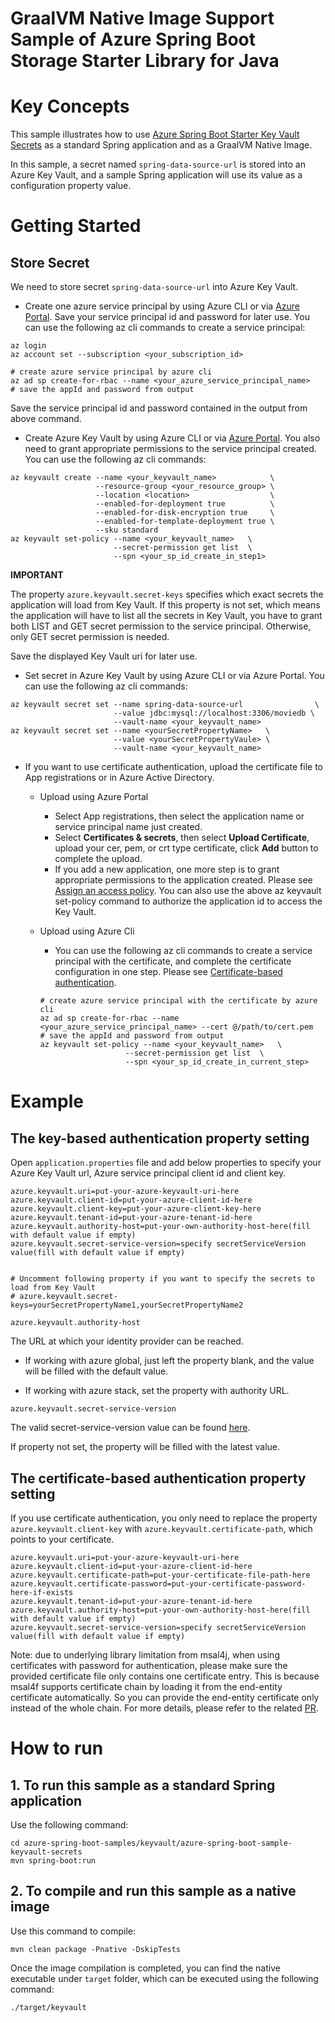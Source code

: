 # GraalVM Native Image Support Sample of Azure Spring Boot Storage Starter Library for Java

# Key Concepts

This sample illustrates how to use [Azure Spring Boot Starter Key Vault Secrets](https://github.com/Azure/azure-sdk-for-java/blob/azure-spring-boot_3.6.0/sdk/spring/azure-spring-boot-starter-keyvault-secrets/README.md) as a standard Spring application and as a GraalVM Native Image.

In this sample, a secret named `spring-data-source-url` is stored into an Azure Key Vault, and a sample Spring application will use its value as a configuration property value.

# Getting Started

## Store Secret

We need to store secret `spring-data-source-url` into Azure Key Vault.

- Create one azure service principal by using Azure CLI or via [Azure Portal](https://docs.microsoft.com/azure/azure-resource-manager/resource-group-create-service-principal-portal). Save your service principal id and password for later use. You can use the following az cli commands to create a service principal:

```
az login
az account set --subscription <your_subscription_id>

# create azure service principal by azure cli
az ad sp create-for-rbac --name <your_azure_service_principal_name>
# save the appId and password from output
```

Save the service principal id and password contained in the output from above command.

- Create Azure Key Vault by using Azure CLI or via [Azure Portal](https://docs.microsoft.com/azure/azure-resource-manager/resource-group-create-service-principal-portal). You also need to grant appropriate permissions to the service principal created. You can use the following az cli commands:

```
az keyvault create --name <your_keyvault_name>            \
                   --resource-group <your_resource_group> \
                   --location <location>                  \
                   --enabled-for-deployment true          \
                   --enabled-for-disk-encryption true     \
                   --enabled-for-template-deployment true \
                   --sku standard
az keyvault set-policy --name <your_keyvault_name>   \
                       --secret-permission get list  \
                       --spn <your_sp_id_create_in_step1>

```

**IMPORTANT**

The property `azure.keyvault.secret-keys` specifies which exact secrets the application will load from Key Vault. If this property is not set, which means the application will have to list all the secrets in Key Vault, you have to grant both LIST and GET secret permission to the service principal. Otherwise, only GET secret permission is needed.

Save the displayed Key Vault uri for later use.

- Set secret in Azure Key Vault by using Azure CLI or via Azure Portal. You can use the following az cli commands:

```
az keyvault secret set --name spring-data-source-url                \
                       --value jdbc:mysql://localhost:3306/moviedb \
                       --vault-name <your_keyvault_name>
az keyvault secret set --name <yourSecretPropertyName>   \
                       --value <yourSecretPropertyVaule> \
                       --vault-name <your_keyvault_name>
```

- If you want to use certificate authentication, upload the certificate file to App registrations or in Azure Active Directory.
  - Upload using Azure Portal
    - Select App registrations, then select the application name or service principal name just created.
    - Select **Certificates & secrets**, then select **Upload Certificate**, upload your cer, pem, or crt type certificate, click **Add** button to complete the upload.
    - If you add a new application, one more step is to grant appropriate permissions to the application created. Please see [Assign an access policy](https://docs.microsoft.com/azure/key-vault/general/assign-access-policy-portal#assign-an-access-policy). You can also use the above az keyvault set-policy command to authorize the application id to access the Key Vault.
  - Upload using Azure Cli
    - You can use the following az cli commands to create a service principal with the certificate, and complete the certificate configuration in one step. Please see [Certificate-based authentication](https://docs.microsoft.com/cli/azure/create-an-azure-service-principal-azure-cli#certificate-based-authentication).

    ```
    # create azure service principal with the certificate by azure cli
    az ad sp create-for-rbac --name <your_azure_service_principal_name> --cert @/path/to/cert.pem
    # save the appId and password from output
    az keyvault set-policy --name <your_keyvault_name>   \
                       --secret-permission get list  \
                       --spn <your_sp_id_create_in_current_step>
    ```

# Example

## The key-based authentication property setting

Open `application.properties` file and add below properties to specify your Azure Key Vault url, Azure service principal client id and client key.

```
azure.keyvault.uri=put-your-azure-keyvault-uri-here
azure.keyvault.client-id=put-your-azure-client-id-here
azure.keyvault.client-key=put-your-azure-client-key-here
azure.keyvault.tenant-id=put-your-azure-tenant-id-here
azure.keyvault.authority-host=put-your-own-authority-host-here(fill with default value if empty)
azure.keyvault.secret-service-version=specify secretServiceVersion value(fill with default value if empty)


# Uncomment following property if you want to specify the secrets to load from Key Vault
# azure.keyvault.secret-keys=yourSecretPropertyName1,yourSecretPropertyName2
```

`azure.keyvault.authority-host`

The URL at which your identity provider can be reached.

- If working with azure global, just left the property blank, and the value will be filled with the default value.

- If working with azure stack, set the property with authority URL.

`azure.keyvault.secret-service-version`

The valid secret-service-version value can be found [here](https://github.com/Azure/azure-sdk-for-java/blob/azure-spring-boot_3.6.0/sdk/keyvault/azure-security-keyvault-secrets/src/main/java/com/azure/security/keyvault/secrets/SecretServiceVersion.java#L12).

If property not set, the property will be filled with the latest value.

## The certificate-based authentication property setting

If you use certificate authentication, you only need to replace the property `azure.keyvault.client-key` with `azure.keyvault.certificate-path`, which points to your certificate.

```
azure.keyvault.uri=put-your-azure-keyvault-uri-here
azure.keyvault.client-id=put-your-azure-client-id-here
azure.keyvault.certificate-path=put-your-certificate-file-path-here
azure.keyvault.certificate-password=put-your-certificate-password-here-if-exists
azure.keyvault.tenant-id=put-your-azure-tenant-id-here
azure.keyvault.authority-host=put-your-own-authority-host-here(fill with default value if empty)
azure.keyvault.secret-service-version=specify secretServiceVersion value(fill with default value if empty)
```

Note: due to underlying library limitation from msal4j, when using certificates with password for authentication, please make sure the provided certificate file only contains one certificate entry. This is because msal4f supports certificate chain by loading it from the end-entity certificate automatically. So you can provide the end-entity certificate only instead of the whole chain. For more details, please refer to the related [PR](https://github.com/AzureAD/microsoft-authentication-library-for-java/pull/276).

# How to run

## 1. To run this sample as a standard Spring application

Use the following command:

```
cd azure-spring-boot-samples/keyvault/azure-spring-boot-sample-keyvault-secrets
mvn spring-boot:run
```

## 2. To compile and run this sample as a native image

Use this command to compile:

```
mvn clean package -Pnative -DskipTests
```

Once the image compilation is completed, you can find the native executable under `target` folder, which can be executed using the following command:

```
./target/keyvault
```